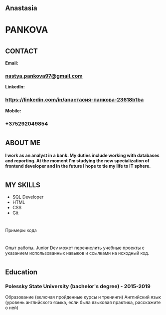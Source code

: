 ## Anastasia ##
# PANKOVA #
#
## CONTACT ##
**Email:**
### nastya.pankova97@gmail.com ###
**LinkedIn:**
### https://linkedin.com/in/анастасия-панкова-23618b1ba ###
**Mobile:**
### +375292049854 ###

#
## ABOUT ME ##
#### I work as an analyst in a bank. My duties include working with databases and reporting. At the moment I'm studying the new specialization of frontend developer and in the future I hope to tie my life to IT sphere.
####

#
## MY SKILLS ##
- SQL Developer
- HTML
- CSS
- Git 



#
Примеры кода

#
Опыт работы. Junior Dev может перечислить учебные проекты с указанием использованных навыков и ссылками на исходный код.

#
## Education ##
### Polessky State University (bachelor's degree) - 2015-2019 ###

Образование (включая пройденные курсы и тренинги)
Английский язык (уровень английского языка, если была языковая практика, расскажите о ней)
#